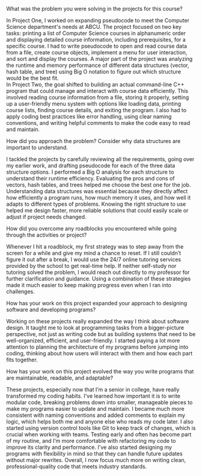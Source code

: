 What was the problem you were solving in the projects for this course?

In Project One, I worked on expanding pseudocode to meet the Computer Science department's needs at ABCU. The project focused on two key tasks: printing a list of Computer Science courses in alphanumeric order and displaying detailed course information, including prerequisites, for a specific course. I had to write pseudocode to open and read course data from a file, create course objects, implement a menu for user interaction, and sort and display the courses. A major part of the project was analyzing the runtime and memory performance of different data structures (vector, hash table, and tree) using Big O notation to figure out which structure would be the best fit.  
In Project Two, the goal shifted to building an actual command-line C++ program that could manage and interact with course data efficiently. This involved reading course information from a file, storing it properly, setting up a user-friendly menu system with options like loading data, printing course lists, finding course details, and exiting the program. I also had to apply coding best practices like error handling, using clear naming conventions, and writing helpful comments to make the code easy to read and maintain.

How did you approach the problem? Consider why data structures are important to understand.

I tackled the projects by carefully reviewing all the requirements, going over my earlier work, and drafting pseudocode for each of the three data structure options. I performed a Big O analysis for each structure to understand their runtime efficiency. Evaluating the pros and cons of vectors, hash tables, and trees helped me choose the best one for the job. Understanding data structures was essential because they directly affect how efficiently a program runs, how much memory it uses, and how well it adapts to different types of problems. Knowing the right structure to use helped me design faster, more reliable solutions that could easily scale or adjust if project needs changed.

How did you overcome any roadblocks you encountered while going through the activities or project?

Whenever I hit a roadblock, my first strategy was to step away from the screen for a while and give my mind a chance to reset. If I still couldn’t figure it out after a break, I would use the 24/7 online tutoring services provided by the school to get real-time help. If neither self-study nor tutoring solved the problem, I would reach out directly to my professor for further clarification and guidance. Using a combination of these strategies made it much easier to keep making progress even when I ran into challenges.

How has your work on this project expanded your approach to designing software and developing programs?

Working on these projects really expanded the way I think about software design. It taught me to look at programming tasks from a bigger-picture perspective, not just as writing code but as building systems that need to be well-organized, efficient, and user-friendly. I started paying a lot more attention to planning the architecture of my programs before jumping into coding, thinking about how users will interact with them and how each part fits together.

How has your work on this project evolved the way you write programs that are maintainable, readable, and adaptable?

These projects, especially now that I’m a senior in college, have really transformed my coding habits. I've learned how important it is to write modular code, breaking problems down into smaller, manageable pieces to make my programs easier to update and maintain. I became much more consistent with naming conventions and added comments to explain my logic, which helps both me and anyone else who reads my code later. I also started using version control tools like Git to keep track of changes, which is crucial when working with teams. Testing early and often has become part of my routine, and I’m more comfortable with refactoring my code to improve its clarity and performance. I've also started designing my programs with flexibility in mind so that they can handle future updates without major rewrites. Overall, I now focus much more on writing clean, professional-quality code that meets industry standards.
